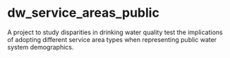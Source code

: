 # dw_service_areas_public
A project to study disparities in drinking water quality test the implications of adopting different service area types when representing public water system demographics.
